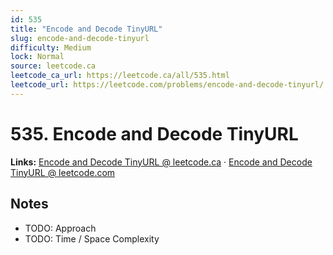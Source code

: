 ```yaml
--- 
id: 535
title: "Encode and Decode TinyURL"
slug: encode-and-decode-tinyurl
difficulty: Medium
lock: Normal
source: leetcode.ca
leetcode_ca_url: https://leetcode.ca/all/535.html
leetcode_url: https://leetcode.com/problems/encode-and-decode-tinyurl/
---
```


# 535. Encode and Decode TinyURL

**Links:** [Encode and Decode TinyURL @ leetcode.ca](https://leetcode.ca/all/535.html) · [Encode and Decode TinyURL @ leetcode.com](https://leetcode.com/problems/encode-and-decode-tinyurl/)

## Notes
- TODO: Approach
- TODO: Time / Space Complexity
